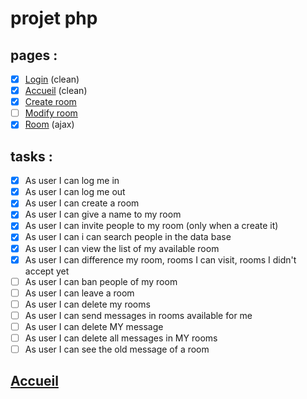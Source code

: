 # projet php

## pages :

- [x] [Login](talk_with_me/login.php) (clean)
- [x] [Accueil](index.php) (clean)
- [x] [Create room](talk_with_me/create_room.php)
- [ ] [Modify room](talk_with_me/modif.php)
- [x] [Room](talk_with_me/room.php) (ajax)

## tasks :

- [x] As user I can log me in 
- [x] As user I can log me out
- [x] As user I can create a room
- [x] As user I can give a name to my room
- [x] As user I can invite people to my room (only when a create it)
- [x] As user I can i can search people in the data base
- [x] As user I can view the list of my available room
- [x] As user I can difference my room, rooms I can visit, rooms I didn't accept yet
- [ ] As user I can ban people of my room
- [ ] As user I can leave a room
- [ ] As user I can delete my rooms
- [ ] As user I can send messages in rooms available for me
- [ ] As user I can delete MY message
- [ ] As user I can delete all messages in MY rooms
- [ ] As user I can see the old message of a room

## [Accueil](index.php)

